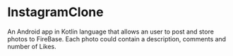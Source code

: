 # InstagramClone

An Android app in Kotlin language that allows an user to post and store photos to FireBase.  Each photo could contain a description, comments and number of Likes.
